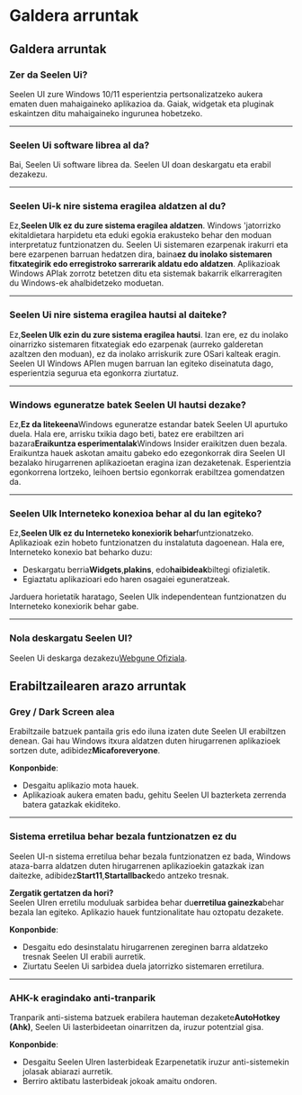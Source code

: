 # **Galdera arruntak**

## **Galdera arruntak**

### **Zer da Seelen Ui?**

Seelen UI zure Windows 10/11 esperientzia pertsonalizatzeko aukera ematen duen
mahaigaineko aplikazioa da. Gaiak, widgetak eta pluginak eskaintzen ditu
mahaigaineko ingurunea hobetzeko.

---

### **Seelen Ui software librea al da?**

Bai, Seelen Ui software librea da. Seelen UI doan deskargatu eta erabil
dezakezu.

---

### **Seelen Ui-k nire sistema eragilea aldatzen al du?**

Ez,**Seelen UIk ez du zure sistema eragilea aldatzen**. Windows 'jatorrizko
ekitaldietara harpidetu eta eduki egokia erakusteko behar den moduan
interpretatuz funtzionatzen du. Seelen Ui sistemaren ezarpenak irakurri eta bere
ezarpenen barruan hedatzen dira, baina**ez du inolako sistemaren fitxategirik
edo erregistroko sarrerarik aldatu edo aldatzen**. Aplikazioak Windows APIak
zorrotz betetzen ditu eta sistemak bakarrik elkarreragiten du Windows-ek
ahalbidetzeko moduetan.

---

### **Seelen Ui nire sistema eragilea hautsi al daiteke?**

Ez,**Seelen UIk ezin du zure sistema eragilea hautsi**. Izan ere, ez du inolako
oinarrizko sistemaren fitxategiak edo ezarpenak (aurreko galderetan azaltzen den
moduan), ez da inolako arriskurik zure OSari kalteak eragin. Seelen UI Windows
APIen mugen barruan lan egiteko diseinatuta dago, esperientzia segurua eta
egonkorra ziurtatuz.

---

### **Windows eguneratze batek Seelen UI hautsi dezake?**

Ez,**Ez da litekeena**Windows eguneratze estandar batek Seelen UI apurtuko
duela. Hala ere, arrisku txikia dago beti, batez ere erabiltzen ari
bazara**Eraikuntza esperimentalak**Windows Insider eraikitzen duen bezala.
Eraikuntza hauek askotan amaitu gabeko edo ezegonkorrak dira Seelen UI bezalako
hirugarrenen aplikazioetan eragina izan dezaketenak. Esperientzia egonkorrena
lortzeko, leihoen bertsio egonkorrak erabiltzea gomendatzen da.

---

### **Seelen UIk Interneteko konexioa behar al du lan egiteko?**

Ez,**Seelen UIk ez du Interneteko konexiorik behar**funtzionatzeko. Aplikazioak
ezin hobeto funtzionatzen du instalatuta dagoenean. Hala ere, Interneteko
konexio bat beharko duzu:

- Deskargatu berria**Widgets**,**plakins**, edo**haibideak**biltegi ofizialetik.
- Egiaztatu aplikazioari edo haren osagaiei eguneratzeak.

Jarduera horietatik haratago, Seelen UIk independentean funtzionatzen du
Interneteko konexiorik behar gabe.

---

### **Nola deskargatu Seelen UI?**

Seelen Ui deskarga dezakezu[Webgune Ofiziala](https://seelen.io).

## **Erabiltzailearen arazo arruntak**

### **Grey / Dark Screen alea**

Erabiltzaile batzuek pantaila gris edo iluna izaten dute Seelen UI erabiltzen
denean. Gai hau Windows itxura aldatzen duten hirugarrenen aplikazioek sortzen
dute, adibidez**Micaforeveryone**.

**Konponbide**:

- Desgaitu aplikazio mota hauek.
- Aplikazioak aukera ematen badu, gehitu Seelen UI bazterketa zerrenda batera
  gatazkak ekiditeko.

---

### **Sistema erretilua behar bezala funtzionatzen ez du**

Seelen UI-n sistema erretilua behar bezala funtzionatzen ez bada, Windows
ataza-barra aldatzen duten hirugarrenen aplikazioekin gatazkak izan daitezke,
adibidez**Start11**,**Startallback**edo antzeko tresnak.

**Zergatik gertatzen da hori?**\
Seelen UIren erretilu moduluak sarbidea behar du**erretilua gainezka**behar
bezala lan egiteko. Aplikazio hauek funtzionalitate hau oztopatu dezakete.

**Konponbide**:

- Desgaitu edo desinstalatu hirugarrenen zereginen barra aldatzeko tresnak
  Seelen UI erabili aurretik.
- Ziurtatu Seelen Ui sarbidea duela jatorrizko sistemaren erretilura.

---

### **AHK-k eragindako anti-tranparik**

Tranparik anti-sistema batzuek erabilera hauteman dezakete**AutoHotkey (Ahk)**,
Seelen Ui lasterbideetan oinarritzen da, iruzur potentzial gisa.

**Konponbide**:

- Desgaitu Seelen UIren lasterbideak Ezarpenetatik iruzur anti-sistemekin
  jolasak abiarazi aurretik.
- Berriro aktibatu lasterbideak jokoak amaitu ondoren.
